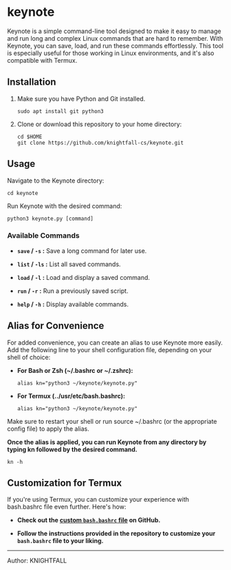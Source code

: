 # keynote

Keynote is a simple command-line tool designed to make it easy to manage and run long and complex Linux commands that are hard to remember. With Keynote, you can save, load, and run these commands effortlessly. This tool is especially useful for those working in Linux environments, and it's also compatible with Termux.


## Installation

1. Make sure you have Python and Git installed.
   ```
   sudo apt install git python3
   ```

2. Clone or download this repository to your home directory:
   ```
   cd $HOME
   git clone https://github.com/knightfall-cs/keynote.git
   ```


## Usage

Navigate to the Keynote directory:

```
cd keynote
```

Run Keynote with the desired command:

```
python3 keynote.py [command]
```

### Available Commands

- **`save` / `-s` :** Save a long command for later use.

- **`list` / `-ls` :** List all saved commands.

- **`load` / `-l` :** Load and display a saved command.

- **`run` / `-r` :** Run a previously saved script.

- **`help` / `-h` :** Display available commands.


## Alias for Convenience

For added convenience, you can create an alias to use Keynote more easily. Add the following line to your shell configuration file, depending on your shell of choice:

- **For Bash or Zsh (~/.bashrc or ~/.zshrc):**
  ```
  alias kn="python3 ~/keynote/keynote.py"
  ```

- **For Termux (../usr/etc/bash.bashrc):**
  ```
  alias kn="python3 ~/keynote/keynote.py"
  ```

Make sure to restart your shell or run source ~/.bashrc (or the appropriate config file) to apply the alias.

**Once the alias is applied, you can run Keynote from any directory by typing kn followed by the desired command.**
```
kn -h
```

## Customization for Termux

If you're using Termux, you can customize your experience with bash.bashrc file even further. Here's how:

- **Check out the [custom `bash.bashrc` file](https://github.com/knightfall-cs/termux-bashrc) on GitHub.**

- **Follow the instructions provided in the repository to customize your `bash.bashrc` file to your liking.**


---

Author: KNIGHTFALL
